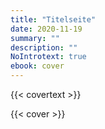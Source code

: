 ```yaml
---
title: "Titelseite"
date: 2020-11-19
summary: ""
description: ""
NoIntrotext: true
ebook: cover
---
```


{{< covertext >}}

{{< cover >}}
